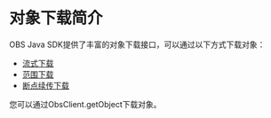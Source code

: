 # 对象下载简介<a name="ZH-CN_TOPIC_0142815532"></a>

OBS Java SDK提供了丰富的对象下载接口，可以通过以下方式下载对象：

-   [流式下载](流式下载.md)
-   [范围下载](范围下载.md)
-   [断点续传下载](断点续传下载.md)

您可以通过ObsClient.getObject下载对象。

